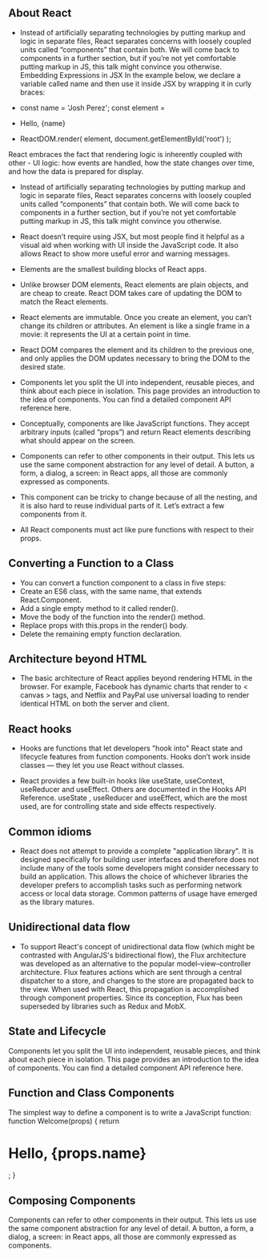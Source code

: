 ## About React

- Instead of artificially separating technologies by putting markup and logic in separate files, React separates concerns with loosely coupled units called “components” that contain both. We will come back to components in a further section, but if you’re not yet comfortable putting markup in JS, this talk might convince you otherwise.
Embedding Expressions in JSX In the example below, we declare a variable called name and then use it inside JSX by wrapping it in curly braces:


- const name = 'Josh Perez'; const element =
- Hello, {name}
- ReactDOM.render( element, document.getElementById('root') );

React embraces the fact that rendering logic is inherently coupled with other - UI logic: how events are handled, how the state changes over time, and how the data is prepared for display.

- Instead of artificially separating technologies by putting markup and logic in separate files, React separates concerns with loosely coupled units called “components” that contain both. We will come back to components in a further section, but if you’re not yet comfortable putting markup in JS, this talk might convince you otherwise.

- React doesn’t require using JSX, but most people find it helpful as a visual aid when working with UI inside the JavaScript code. It also allows React to show more useful error and warning messages.

- Elements are the smallest building blocks of React apps.

- Unlike browser DOM elements, React elements are plain objects, and are cheap to create. React DOM takes care of updating the DOM to match the React elements.

- React elements are immutable. Once you create an element, you can’t change its children or attributes. An element is like a single frame in a movie: it represents the UI at a certain point in time.

- React DOM compares the element and its children to the previous one, and only applies the DOM updates necessary to bring the DOM to the desired state.

- Components let you split the UI into independent, reusable pieces, and think about each piece in isolation. This page provides an introduction to the idea of components. You can find a detailed component API reference here.

- Conceptually, components are like JavaScript functions. They accept arbitrary inputs (called “props”) and return React elements describing what should appear on the screen.

- Components can refer to other components in their output. This lets us use the same component abstraction for any level of detail. A button, a form, a dialog, a screen: in React apps, all those are commonly expressed as components.

- This component can be tricky to change because of all the nesting, and it is also hard to reuse individual parts of it. Let’s extract a few components from it.

- All React components must act like pure functions with respect to their props.

## Converting a Function to a Class

- You can convert a function component to a class in five steps:
- Create an ES6 class, with the same name, that extends React.Component.
- Add a single empty method to it called render().
- Move the body of the function into the render() method.
- Replace props with this.props in the render() body.
- Delete the remaining empty function declaration.

## Architecture beyond HTML

- The basic architecture of React applies beyond rendering HTML in the browser. For example, Facebook has dynamic charts that render to < canvas > tags, and Netflix and PayPal use universal loading to render identical HTML on both the server and client.

## React hooks

- Hooks are functions that let developers "hook into" React state and lifecycle features from function components. Hooks don’t work inside classes — they let you use React without classes.

- React provides a few built-in hooks like useState, useContext, useReducer and useEffect. Others are documented in the Hooks API Reference. useState , useReducer and useEffect, which are the most used, are for controlling state and side effects respectively.

## Common idioms

- React does not attempt to provide a complete "application library". It is designed specifically for building user interfaces and therefore does not include many of the tools some developers might consider necessary to build an application. This allows the choice of whichever libraries the developer prefers to accomplish tasks such as performing network access or local data storage. Common patterns of usage have emerged as the library matures.

## Unidirectional data flow

- To support React's concept of unidirectional data flow (which might be contrasted with AngularJS's bidirectional flow), the Flux architecture was developed as an alternative to the popular model–view–controller architecture. Flux features actions which are sent through a central dispatcher to a store, and changes to the store are propagated back to the view. When used with React, this propagation is accomplished through component properties. Since its conception, Flux has been superseded by libraries such as Redux and MobX.

## State and Lifecycle

Components let you split the UI into independent, reusable pieces, and think about each piece in isolation. This page provides an introduction to the idea of components. You can find a detailed component API reference here.

## Function and Class Components

The simplest way to define a component is to write a JavaScript function:
function Welcome(props) { return <h1>Hello, {props.name}</h1>; }

## Composing Components
Components can refer to other components in their output. This lets us use the same component abstraction for any level of detail. A button, a form, a dialog, a screen: in React apps, all those are commonly expressed as components.